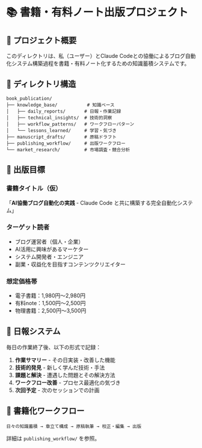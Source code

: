 # 📚 書籍・有料ノート出版プロジェクト

## 🎯 プロジェクト概要

このディレクトリは、私（ユーザー）とClaude Codeとの協働によるブログ自動化システム構築過程を書籍・有料ノート化するための知識蓄積システムです。

## 📁 ディレクトリ構造

```
book_publication/
├── knowledge_base/           # 知識ベース
│   ├── daily_reports/       # 日報・作業記録
│   ├── technical_insights/  # 技術的洞察
│   ├── workflow_patterns/   # ワークフローパターン
│   └── lessons_learned/     # 学習・気づき
├── manuscript_drafts/       # 原稿ドラフト
├── publishing_workflow/     # 出版ワークフロー
└── market_research/         # 市場調査・競合分析
```

## 🎯 出版目標

### 書籍タイトル（仮）
「**AI協働ブログ自動化の実践** - Claude Code と共に構築する完全自動化システム」

### ターゲット読者
- ブログ運営者（個人・企業）
- AI活用に興味があるマーケター
- システム開発者・エンジニア
- 副業・収益化を目指すコンテンツクリエイター

### 想定価格帯
- 電子書籍：1,980円〜2,980円
- 有料note：1,500円〜2,500円
- 物理書籍：2,500円〜3,500円

## 📝 日報システム

毎日の作業終了後、以下の形式で記録：

1. **作業サマリー** - その日実装・改善した機能
2. **技術的発見** - 新しく学んだ技術・手法
3. **課題と解決** - 遭遇した問題とその解決方法
4. **ワークフロー改善** - プロセス最適化の気づき
5. **次回予定** - 次のセッションでの計画

## 🚀 書籍化ワークフロー

```
日々の知識蓄積 → 章立て構成 → 原稿執筆 → 校正・編集 → 出版
```

詳細は `publishing_workflow/` を参照。